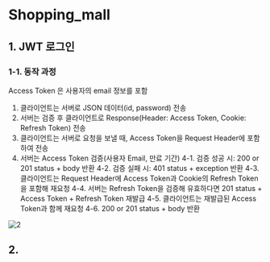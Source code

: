# Shopping_mall

## 1. JWT 로그인

### 1-1. 동작 과정

  Access Token 은 사용자의 email 정보를 포함
 
  1. 클라이언트는 서버로 JSON 데이터(id, password) 전송
  2. 서버는 검증 후 클라이언트로 Response(Header: Access Token, Cookie: Refresh Token) 전송
  3. 클라이언트는 서버로 요청을 보낼 때, Access Token을 Request Header에 포함하여 전송
  4. 서버는 Access Token 검증(사용자 Email, 만료 기간)
    4-1. 검증 성공 시: 200 or 201 status + body 반환
    4-2. 검증 실패 시: 401 status + exception 반환 
    4-3. 클라이언트는 Request Header에 Access Token과 Cookie의 Refresh Token을 포함해 재요청
    4-4. 서버는 Refresh Token을 검증해 유효하다면 201 status + Access Token + Refresh Token 재발급
    4-5. 클라이언트는 재발급된 Access Token과 함께 재요청
    4-6. 200 or 201 status + body 반환
  
 ![2](https://github.com/SudalKing/Shopping_mall/assets/87001865/0729b4dc-dd06-469e-876e-63d2621eb025) <br>


## 2. 
